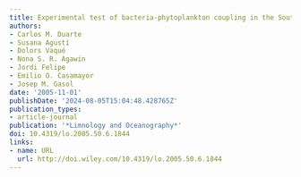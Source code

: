 ```yaml
---
title: Experimental test of bacteria-phytoplankton coupling in the Southern Ocean
authors:
- Carlos M. Duarte
- Susana Agustí
- Dolors Vaqué
- Nona S. R. Agawin
- Jordi Felipe
- Emilio O. Casamayor
- Josep M. Gasol
date: '2005-11-01'
publishDate: '2024-08-05T15:04:48.428765Z'
publication_types:
- article-journal
publication: '*Limnology and Oceanography*'
doi: 10.4319/lo.2005.50.6.1844
links:
- name: URL
  url: http://doi.wiley.com/10.4319/lo.2005.50.6.1844
---
```

